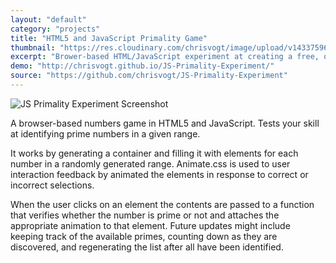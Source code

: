 ```yaml
---
layout: "default"
category: "projects"
title: "HTML5 and JavaScript Primality Game"
thumbnail: "https://res.cloudinary.com/chrisvogt/image/upload/v1433759656/chrisvogt-me/thumb/primality.png"
excerpt: "Brower-based HTML/JavaScript experiment at creating a free, online mathematics game. Tests skills at identifying prime numbers."
demo: "http://chrisvogt.github.io/JS-Primality-Experiment/"
source: "https://github.com/chrisvogt/JS-Primality-Experiment"
---
```


<div class="col-xs-12 col-md-4 pull-right">
  <img src="https://cdn.rawgit.com/chrisvogt/JS-Primality-Experiment/develop/screenshot.gif" class="img img-responsive" alt="JS Primality Experiment Screenshot">
</div>

A browser-based numbers game in HTML5 and JavaScript. Tests your skill at identifying prime numbers in a given range.

It works by generating a container and filling it with elements for each number in a randomly generated range. Animate.css <a href="http://daneden.github.io/animate.css/" title="Animate.css on GitHub" target="_blank"><i class="pw-icon-link-ext"></i></a> is used to user interaction feedback by animated the elements in response to correct or incorrect selections.

When the user clicks on an element the contents are passed to a function that verifies whether the number is prime or not and attaches the appropriate animation to that element. Future updates might include keeping track of the available primes, counting down as they are discovered, and regenerating the list after all have been identified.
